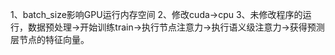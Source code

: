 1、batch_size影响GPU运行内存空间
2、修改cuda->cpu
3、未修改程序的运行，数据预处理->开始训练train->执行节点注意力->执行语义级注意力->获得预测层节点的特征向量。
